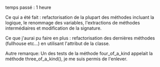 temps passé : 1 heure

Ce qui a été fait : refactorisation de la plupart des méthodes incluant la logique, le renommage des variables, l'extractions de méthodes intermédiaires et modification de la signature.

Ce que j'aurai pu faire en  plus : refactorisation des dernières méthodes (fullhouse etc...) en utilisant l'attribut de la classe.

Autre remarque: Un des tests de la méthode four_of_a_kind appelait la méthode three_of_a_kind(), je me suis permis de l'enlever.